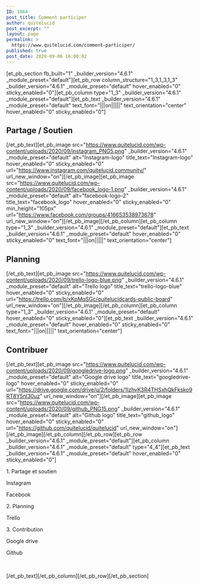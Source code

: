 ```yaml
---
ID: 1064
post_title: Comment participer
author: quitelucid
post_excerpt: ""
layout: page
permalink: >
  https://www.quitelucid.com/comment-participer/
published: true
post_date: 2020-09-06 16:00:02
---
```

[et_pb_section fb_built="1" _builder_version="4.6.1" _module_preset="default"][et_pb_row column_structure="1_3,1_3,1_3" _builder_version="4.6.1" _module_preset="default" hover_enabled="0" sticky_enabled="0"][et_pb_column type="1_3" _builder_version="4.6.1" _module_preset="default"][et_pb_text _builder_version="4.6.1" _module_preset="default" text_font="|||on|||||" text_orientation="center" hover_enabled="0" sticky_enabled="0"]<h2><strong>Partage / Soutien</strong></h2>
[/et_pb_text][et_pb_image src="https://www.quitelucid.com/wp-content/uploads/2020/09/instagram_PNG5.png" _builder_version="4.6.1" _module_preset="default" alt="Instagram-logo" title_text="Instagram-logo" hover_enabled="0" sticky_enabled="0" url="https://www.instagram.com/quitelucid.community/" url_new_window="on"][/et_pb_image][et_pb_image src="https://www.quitelucid.com/wp-content/uploads/2020/09/facebook_logo-1.png" _builder_version="4.6.1" _module_preset="default" alt="facebook-logo-2" title_text="facebook_logo" hover_enabled="0" sticky_enabled="0" min_height="105px" url="https://www.facebook.com/groups/416653538973678" url_new_window="on"][/et_pb_image][/et_pb_column][et_pb_column type="1_3" _builder_version="4.6.1" _module_preset="default"][et_pb_text _builder_version="4.6.1" _module_preset="default" hover_enabled="0" sticky_enabled="0" text_font="|||on|||||" text_orientation="center"]<h2><strong>Planning</strong></h2>
[/et_pb_text][et_pb_image src="https://www.quitelucid.com/wp-content/uploads/2020/09/trello-logo-blue.png" _builder_version="4.6.1" _module_preset="default" alt="Trello logo" title_text="trello-logo-blue" hover_enabled="0" sticky_enabled="0" url="https://trello.com/b/xKpMqSGc/quitelucidcards-public-board" url_new_window="on"][/et_pb_image][/et_pb_column][et_pb_column type="1_3" _builder_version="4.6.1" _module_preset="default" hover_enabled="0" sticky_enabled="0"][et_pb_text _builder_version="4.6.1" _module_preset="default" hover_enabled="0" sticky_enabled="0" text_font="|||on|||||" text_orientation="center"]<h2><strong>Contribuer</strong></h2>
[/et_pb_text][et_pb_image src="https://www.quitelucid.com/wp-content/uploads/2020/09/googledrive-logo.png" _builder_version="4.6.1" _module_preset="default" alt="Google drive logo" title_text="googledrive-logo" hover_enabled="0" sticky_enabled="0" url="https://drive.google.com/drive/u/2/folders/1IzhvK3R4THSxhQkFksko9RT8Y5nl30uz" url_new_window="on"][/et_pb_image][et_pb_image src="https://www.quitelucid.com/wp-content/uploads/2020/09/github_PNG15.png" _builder_version="4.6.1" _module_preset="default" alt="Github logo" title_text="github_logo" hover_enabled="0" sticky_enabled="0" url="https://github.com/quitelucid/quitelucid" url_new_window="on"][/et_pb_image][/et_pb_column][/et_pb_row][et_pb_row _builder_version="4.6.1" _module_preset="default"][et_pb_column _builder_version="4.6.1" _module_preset="default" type="4_4"][et_pb_text _builder_version="4.6.1" _module_preset="default" hover_enabled="0" sticky_enabled="0"]<p>1. Partage et soutien</p>
<p>Instagram</p>
<p>Facebook</p>
<p>2. Planning</p>
<p>Trello</p>
<p>3. Contribution</p>
<p>Google drive</p>
<p>Github</p>
<p>&nbsp;</p>[/et_pb_text][/et_pb_column][/et_pb_row][/et_pb_section]